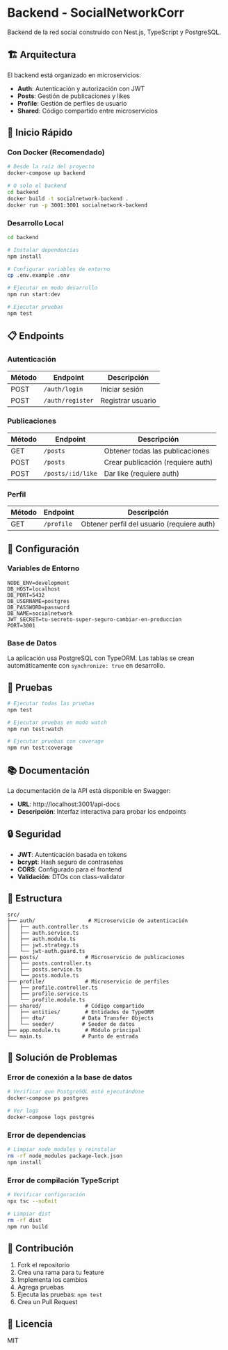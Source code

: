 # Backend - SocialNetworkCorr

Backend de la red social construido con Nest.js, TypeScript y PostgreSQL.

## 🏗️ Arquitectura

El backend está organizado en microservicios:

- **Auth**: Autenticación y autorización con JWT
- **Posts**: Gestión de publicaciones y likes
- **Profile**: Gestión de perfiles de usuario
- **Shared**: Código compartido entre microservicios

## 🚀 Inicio Rápido

### Con Docker (Recomendado)

```bash
# Desde la raíz del proyecto
docker-compose up backend

# O solo el backend
cd backend
docker build -t socialnetwork-backend .
docker run -p 3001:3001 socialnetwork-backend
```

### Desarrollo Local

```bash
cd backend

# Instalar dependencias
npm install

# Configurar variables de entorno
cp .env.example .env

# Ejecutar en modo desarrollo
npm run start:dev

# Ejecutar pruebas
npm test
```

## 📋 Endpoints

### Autenticación

| Método | Endpoint | Descripción |
|--------|----------|-------------|
| POST | `/auth/login` | Iniciar sesión |
| POST | `/auth/register` | Registrar usuario |

### Publicaciones

| Método | Endpoint | Descripción |
|--------|----------|-------------|
| GET | `/posts` | Obtener todas las publicaciones |
| POST | `/posts` | Crear publicación (requiere auth) |
| POST | `/posts/:id/like` | Dar like (requiere auth) |

### Perfil

| Método | Endpoint | Descripción |
|--------|----------|-------------|
| GET | `/profile` | Obtener perfil del usuario (requiere auth) |

## 🔧 Configuración

### Variables de Entorno

```env
NODE_ENV=development
DB_HOST=localhost
DB_PORT=5432
DB_USERNAME=postgres
DB_PASSWORD=password
DB_NAME=socialnetwork
JWT_SECRET=tu-secreto-super-seguro-cambiar-en-produccion
PORT=3001
```

### Base de Datos

La aplicación usa PostgreSQL con TypeORM. Las tablas se crean automáticamente con `synchronize: true` en desarrollo.

## 🧪 Pruebas

```bash
# Ejecutar todas las pruebas
npm test

# Ejecutar pruebas en modo watch
npm run test:watch

# Ejecutar pruebas con coverage
npm run test:coverage
```

## 📚 Documentación

La documentación de la API está disponible en Swagger:

- **URL**: http://localhost:3001/api-docs
- **Descripción**: Interfaz interactiva para probar los endpoints

## 🔒 Seguridad

- **JWT**: Autenticación basada en tokens
- **bcrypt**: Hash seguro de contraseñas
- **CORS**: Configurado para el frontend
- **Validación**: DTOs con class-validator

## 📁 Estructura

```
src/
├── auth/                 # Microservicio de autenticación
│   ├── auth.controller.ts
│   ├── auth.service.ts
│   ├── auth.module.ts
│   ├── jwt.strategy.ts
│   └── jwt-auth.guard.ts
├── posts/               # Microservicio de publicaciones
│   ├── posts.controller.ts
│   ├── posts.service.ts
│   └── posts.module.ts
├── profile/             # Microservicio de perfiles
│   ├── profile.controller.ts
│   ├── profile.service.ts
│   └── profile.module.ts
├── shared/              # Código compartido
│   ├── entities/        # Entidades de TypeORM
│   ├── dto/            # Data Transfer Objects
│   └── seeder/         # Seeder de datos
├── app.module.ts        # Módulo principal
└── main.ts             # Punto de entrada
```

## 🐛 Solución de Problemas

### Error de conexión a la base de datos

```bash
# Verificar que PostgreSQL esté ejecutándose
docker-compose ps postgres

# Ver logs
docker-compose logs postgres
```

### Error de dependencias

```bash
# Limpiar node_modules y reinstalar
rm -rf node_modules package-lock.json
npm install
```

### Error de compilación TypeScript

```bash
# Verificar configuración
npx tsc --noEmit

# Limpiar dist
rm -rf dist
npm run build
```

## 🤝 Contribución

1. Fork el repositorio
2. Crea una rama para tu feature
3. Implementa los cambios
4. Agrega pruebas
5. Ejecuta las pruebas: `npm test`
6. Crea un Pull Request

## 📄 Licencia

MIT 